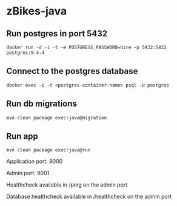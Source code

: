 # zBikes-java

## Run postgres in port 5432

```
docker run -d -i -t -e POSTGRESS_PASSWORD=hire -p 5432:5432 postgres:9.4.4
```

## Connect to the postgres database

```
docker exec -i -t <postgres-container-name> psql -U postgres
```

## Run db migrations

```
mvn clean package exec:java@migration
```

## Run app

```
mvn clean package exec:java@run
```

Application port: 9000

Admin port: 9001

Healthcheck available in /ping on the admin port

Database healthcheck available in /healthcheck on the admin port
